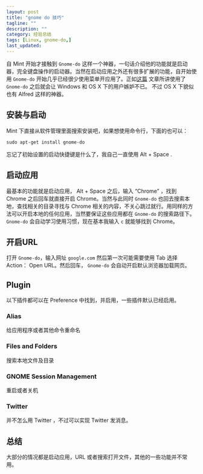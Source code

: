 ```yaml
---
layout: post
title: "gnome do 技巧"
tagline: ""
description: ""
category: 经验总结
tags: [Linux, gnome-do,]
last_updated: 
---
```


自 Mint 开始才接触到 `Gnome-do` 这样一个神器，一句话介绍他的功能就是启动器，完全键盘操作的启动器。当然在启动应用之外还有很多扩展的功能，自开始使用 `Gnome-do` 开始几乎已经很少使用菜单开应用了。正如[这篇](http://ubuntuforums.org/showthread.php?t=1371312) 文章所讲使用了 `Gnome-do` 之后就会让 Windows 和 OS X 下的用户嫉妒不已。 不过 OS X 下貌似也有 Alfred 这样的神器。

## 安装与启动

Mint 下直接从软件管理里面搜索安装吧，如果想使用命令行，下面的也可以：

	sudo apt-get install gnome-do

忘记了初始设置的启动快捷键是什么了，我自己一直使用 Alt + Space .

## 启动应用

最基本的功能就是启动应用， Alt + Space 之后，输入 “Chrome” ，找到 Chrome 之后回车就直接开启 Chrome。当然与此同时 `Gnome-do` 也回去搜索本地，查找相关的目录寻找与 Chrome 相关的内容，不关心跳过就行。用同样的方法可以开启本地的任何应用，当然要保证这些应用都在 `Gnome-do` 的搜索路径下。`Gnome-do` 会自动学习使用习惯，现在基本我输入 `c` 就能够找到 Chrome。

## 开启URL

打开 `Gnome-do`，输入网址 `google.com` 然后第一次可能需要使用 Tab 选择 Action： Open URL。然后回车， `Gnome-do` 会自动开启默认浏览器加载网页。

## Plugin
以下插件都可以在 Preference 中找到，并启用，一些插件默认已经启用。

### Alias

给应用程序或者其他命令重命名

### Files and Folders
搜索本地文件及目录

### GNOME Session Management
重启或者关机

### Twitter
并不怎么用 Twitter ，不过可以实现 Twitter 发消息。

## 总结

大部分的情况都是启动应用，URL 或者搜索打开文件，其他的一些功能并不常用。